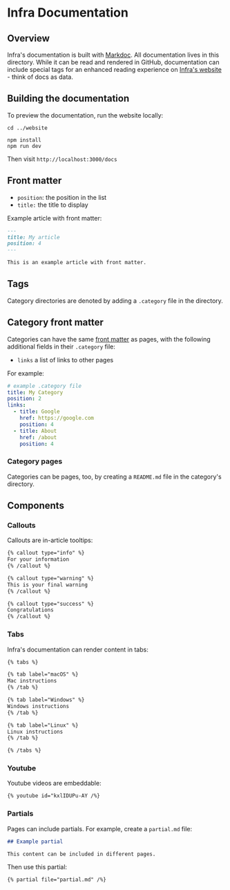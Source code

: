 # Infra Documentation

## Overview

Infra's documentation is built with [Markdoc](https://markdoc.io/). All documentation lives in this directory. While it can be read and rendered in GitHub, documentation can include special tags for an enhanced reading experience on [Infra's website](https://infrahq.com/docs) - think of docs as data.

## Building the documentation

To preview the documentation, run the website locally:

```
cd ../website

npm install
npm run dev
```

Then visit `http://localhost:3000/docs`

## Front matter

- `position`: the position in the list
- `title:` the title to display

Example article with front matter:

```md
---
title: My article
position: 4
---

This is an example article with front matter.
```

## Tags

Category directories are denoted by adding a `.category` file in the directory.

## Category front matter

Categories can have the same [front matter](#front-matter) as pages, with the following additional fields in their `.category` file:

- `links` a list of links to other pages

For example:

```yaml
# example .category file
title: My Category
position: 2
links:
  - title: Google
    href: https://google.com
    position: 4
  - title: About
    href: /about
    position: 4
```

### Category pages

Categories can be pages, too, by creating a `README.md` file in the category's directory.

## Components

### Callouts

Callouts are in-article tooltips:

```md
{% callout type="info" %}
For your information
{% /callout %}

{% callout type="warning" %}
This is your final warning
{% /callout %}

{% callout type="success" %}
Congratulations
{% /callout %}
```

### Tabs

Infra's documentation can render content in tabs:

```md
{% tabs %}

{% tab label="macOS" %}
Mac instructions
{% /tab %}

{% tab label="Windows" %}
Windows instructions
{% /tab %}

{% tab label="Linux" %}
Linux instructions
{% /tab %}

{% /tabs %}
```

### Youtube

Youtube videos are embeddable:

```md
{% youtube id="kxlIDUPu-AY /%}
```

### Partials

Pages can include partials. For example, create a `partial.md` file:

```md
## Example partial

This content can be included in different pages.
```

Then use this partial:

```md
{% partial file="partial.md" /%}
```
